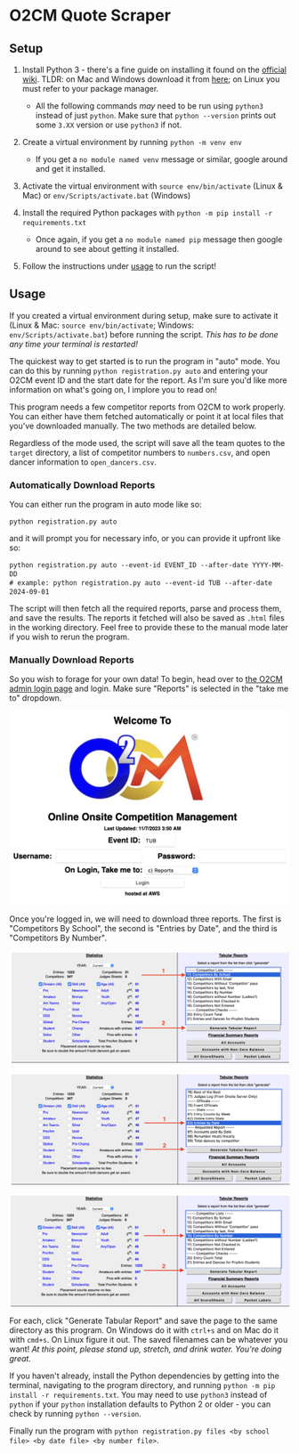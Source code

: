 # O2CM Quote Scraper

## Setup

1. Install Python 3 - there's a fine guide on installing it found on the [official wiki](https://wiki.python.org/moin/BeginnersGuide/Download). TLDR: on Mac and Windows download it from [here](https://www.python.org/downloads/); on Linux you must refer to your package manager.

   - All the following commands _may_ need to be run using `python3` instead of just `python`. Make sure that `python --version` prints out some `3.XX` version or use `python3` if not.

2. Create a virtual environment by running `python -m venv env`

   - If you get a `no module named venv` message or similar, google around and get it installed.

3. Activate the virtual environment with `source env/bin/activate` (Linux & Mac) or `env/Scripts/activate.bat` (Windows)
4. Install the required Python packages with `python -m pip install -r requirements.txt`

   - Once again, if you get a `no module named pip` message then google around to see about getting it installed.

5. Follow the instructions under [usage](#usage) to run the script!

## Usage

If you created a virtual environment during setup, make sure to activate it (Linux & Mac: `source env/bin/activate`; Windows: `env/Scripts/activate.bat`) before running the script. _This has to be done any time your terminal is restarted!_

The quickest way to get started is to run the program in "auto" mode. You can do this by running `python registration.py auto` and entering your O2CM event ID and the start date for the report. As I'm sure you'd like more information on what's going on, I implore you to read on!

This program needs a few competitor reports from O2CM to work properly. You can either have them fetched automatically or point it at local files that you've downloaded manually. The two methods are detailed below.

Regardless of the mode used, the script will save all the team quotes to the `target` directory, a list of competitor numbers to `numbers.csv`, and open dancer information to `open_dancers.csv`.

### Automatically Download Reports

You can either run the program in auto mode like so:

```shell
python registration.py auto
```

and it will prompt you for necessary info, or you can provide it upfront like so:

```shell
python registration.py auto --event-id EVENT_ID --after-date YYYY-MM-DD
# example: python registration.py auto --event-id TUB --after-date 2024-09-01
```

The script will then fetch all the required reports, parse and process them, and save the results. The reports it fetched will also be saved as `.html` files in the working directory. Feel free to provide these to the manual mode later if you wish to rerun the program.

### Manually Download Reports

So you wish to forage for your own data! To begin, head over to [the O2CM admin login page](https://admin.o2cm.com) and login. Make sure "Reports" is selected in the "take me to" dropdown.

![O2CM login](images/login.png)

Once you're logged in, we will need to download three reports. The first is "Competitors By School", the second is "Entries by Date", and the third is "Competitors By Number".

![O2CM reports page step 1](images/reports_page_1.png)

![O2CM reports page step 2](images/reports_page_2.png)

![O2CM reports page step 3](images/reports_page_3.png)

For each, click "Generate Tabular Report" and save the page to the same directory as this program. On Windows do it with `ctrl+s` and on Mac do it with `cmd+s`. On Linux figure it out. The saved filenames can be whatever you want! _At this point, please stand up, stretch, and drink water. You're doing great._

If you haven't already, install the Python dependencies by getting into the terminal, navigating to the program directory, and running `python -m pip install -r requirements.txt`. You may need to use `python3` instead of `python` if your `python` installation defaults to Python 2 or older - you can check by running `python --version`.

Finally run the program with `python registration.py files <by school file> <by date file> <by number file>`.
